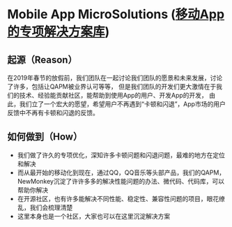 # Mobile App MicroSolutions ([移动App的专项解决方案库](https://github.com/cleanupcrashanrjank/android_app_microsolution/issues))
## 起源（Reason）
在2019年春节的放假前，我们团队在一起讨论我们团队的愿景和未来发展，讨论了许多，包括让QAPM被业界认可等等，
但是我们团队的开发们更大激情在于我们的技术、经验能贡献社区，能帮助到使用App的用户、开发App的开发，
由此，我们立了一个宏大的愿望，希望用户不再遇到“卡顿和闪退”，App市场的用户反馈中不再有卡顿和闪退的反馈。

## 如何做到（How）
- 我们做了许久的专项优化，深知许多卡顿问题和闪退问题，最难的地方在定位和解决
- 而从最开始的移动化到现在，通过QQ，QQ音乐等头部产品，我们的QAPM，NewMonkey沉淀了许许多多的解决性能问题的办法、微代码、代码库，可以帮助你解决
- 在开源社区，也有许多能解决不同性能、稳定性、兼容性问题的项目，眼花缭乱，我们会梳理清楚
- 这里本身也是一个社区，大家也可以在这里沉淀解决方案
